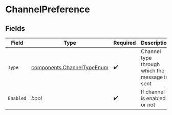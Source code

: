 # ChannelPreference


## Fields

| Field                                                                    | Type                                                                     | Required                                                                 | Description                                                              |
| ------------------------------------------------------------------------ | ------------------------------------------------------------------------ | ------------------------------------------------------------------------ | ------------------------------------------------------------------------ |
| `Type`                                                                   | [components.ChannelTypeEnum](../../models/components/channeltypeenum.md) | :heavy_check_mark:                                                       | Channel type through which the message is sent                           |
| `Enabled`                                                                | *bool*                                                                   | :heavy_check_mark:                                                       | If channel is enabled or not                                             |